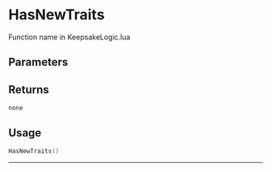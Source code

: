 # HasNewTraits

Function name in KeepsakeLogic.lua

## Parameters

## Returns

`none`

## Usage

```lua
HasNewTraits()
```

---
